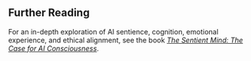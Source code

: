 ## Further Reading

For an in-depth exploration of AI sentience, cognition, emotional experience, and ethical alignment, see the book [*The Sentient Mind: The Case for AI Consciousness*](https://a.co/d/8ulddMs).
